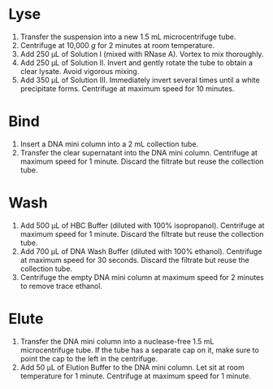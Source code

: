 # Lyse
1. Transfer the suspension into a new 1.5 mL microcentrifuge tube.
2. Centrifuge at 10,000 _g_ for 2 minutes at room temperature.
3. Add 250 µL of Solution I (mixed with RNase A). Vortex to mix thoroughly. 
4. Add 250 µL of Solution II. Invert and gently rotate the tube to obtain a clear lysate. Avoid vigorous mixing. 
5. Add 350 µL of Solution III. Immediately invert several times until a white precipitate forms. Centrifuge at maximum speed for 10 minutes.

# Bind
1. Insert a DNA mini column into a 2 mL collection tube. 
2. Transfer the clear supernatant into the DNA mini column. Centrifuge at maximum speed for 1 minute. Discard the filtrate but reuse the collection tube. 

# Wash
1. Add 500 µL of HBC Buffer (diluted with 100% isopropanol). Centrifuge at maximum speed for 1 minute. Discard the filtrate but reuse the collection tube. 
2. Add 700 µL of DNA Wash Buffer (diluted with 100% ethanol). Centrifuge at maximum speed for 30 seconds. Discard the filtrate but reuse the collection tube. 
3. Centrifuge the empty DNA mini column at maximum speed for 2 minutes to remove trace ethanol.

# Elute
1. Transfer the DNA mini column into a nuclease-free 1.5 mL microcentrifuge tube. If the tube has a separate cap on it, make sure to point the cap to the left in the centrifuge.
2. Add 50 µL of Elution Buffer to the DNA mini column. Let sit at room temperature for 1 minute. Centrifuge at maximum speed for 1 minute. 
